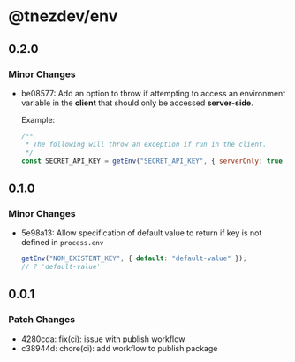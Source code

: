 # @tnezdev/env

## 0.2.0

### Minor Changes

- be08577: Add an option to throw if attempting to access an environment variable in the **client** that should only be accessed **server-side**.

  Example:

  ```js
  /**
   * The following will throw an exception if run in the client.
   */
  const SECRET_API_KEY = getEnv("SECRET_API_KEY", { serverOnly: true });
  ```

## 0.1.0

### Minor Changes

- 5e98a13: Allow specification of default value to return if key is not defined in `process.env`

  ```ts
  getEnv("NON_EXISTENT_KEY", { default: "default-value" });
  // ? 'default-value'
  ```

## 0.0.1

### Patch Changes

- 4280cda: fix(ci): issue with publish workflow
- c38944d: chore(ci): add workflow to publish package
